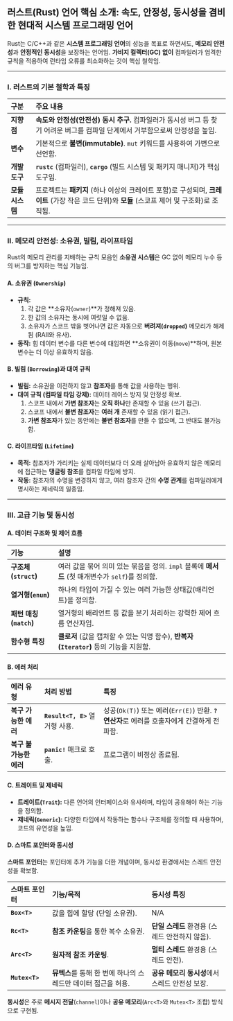 ## 러스트(Rust) 언어 핵심 소개: 속도, 안정성, 동시성을 겸비한 현대적 시스템 프로그래밍 언어

Rust는 C/C++과 같은 **시스템 프로그래밍 언어**의 성능을 목표로 하면서도, **메모리 안전성**과 **안정적인 동시성**을 보장하는 언어임. **가비지 컬렉터(GC) 없이** 컴파일러가 엄격한 규칙을 적용하여 런타임 오류를 최소화하는 것이 핵심 철학임.

---

### I. 러스트의 기본 철학과 특징

| 구분 | 주요 내용 |
| :--- | :--- |
| **지향점** | **속도와 안정성(안전성) 동시 추구.** 컴파일러가 동시성 버그 등 찾기 어려운 버그를 컴파일 단계에서 거부함으로써 안정성을 높임. |
| **변수** | 기본적으로 **불변(immutable)**. `mut` 키워드를 사용하여 가변으로 선언함. |
| **개발 도구** | **`rustc`** (컴파일러), **`cargo`** (빌드 시스템 및 패키지 매니저)가 핵심 도구임. |
| **모듈 시스템** | 프로젝트는 **패키지** (하나 이상의 크레이트 포함)로 구성되며, **크레이트** (가장 작은 코드 단위)와 **모듈** (스코프 제어 및 구조화)로 조직됨. |

---

### II. 메모리 안전성: 소유권, 빌림, 라이프타임

Rust의 메모리 관리를 지배하는 규칙 모음인 **소유권 시스템**은 GC 없이 메모리 누수 등의 버그를 방지하는 핵심 기능임.

#### A. 소유권 (`Ownership`)
* **규칙:**
    1.  각 값은 **소유자(`owner`)**가 정해져 있음.
    2.  한 값의 소유자는 동시에 여럿일 수 없음.
    3.  소유자가 스코프 밖을 벗어나면 값은 자동으로 **버려져(`dropped`)** 메모리가 해제됨 (RAII와 유사).
* **동작:** 힙 데이터 변수를 다른 변수에 대입하면 **소유권이 이동(`move`)**하며, 원본 변수는 더 이상 유효하지 않음.

#### B. 빌림 (`Borrowing`)과 대여 규칙
* **빌림:** 소유권을 이전하지 않고 **참조자**를 통해 값을 사용하는 행위.
* **대여 규칙 (컴파일 타임 강제):** 데이터 레이스 방지 및 안정성 확보.
    1.  스코프 내에서 **가변 참조자**는 **오직 하나**만 존재할 수 있음 (쓰기 접근).
    2.  스코프 내에서 **불변 참조자**는 **여러 개** 존재할 수 있음 (읽기 접근).
    3.  **가변 참조자**가 있는 동안에는 **불변 참조자**를 만들 수 없으며, 그 반대도 불가능함.

#### C. 라이프타임 (`Lifetime`)
* **목적:** 참조자가 가리키는 실제 데이터보다 더 오래 살아남아 유효하지 않은 메모리에 접근하는 **댕글링 참조**를 컴파일 타임에 방지.
* **작동:** 참조자의 수명을 변경하지 않고, 여러 참조자 간의 **수명 관계**를 컴파일러에게 명시하는 제네릭의 일종임.

---

### III. 고급 기능 및 동시성

#### A. 데이터 구조화 및 제어 흐름
| 기능 | 설명 |
| :--- | :--- |
| **구조체(`struct`)** | 여러 값을 묶어 의미 있는 묶음을 정의. `impl` 블록에 **메서드** (첫 매개변수가 `self`)를 정의함. |
| **열거형(`enum`)** | 하나의 타입이 가질 수 있는 여러 가능한 상태값(배리언트)을 정의함. |
| **패턴 매칭(`match`)** | 열거형의 배리언트 등 값을 분기 처리하는 강력한 제어 흐름 연산자임. |
| **함수형 특징** | **클로저** (값을 캡처할 수 있는 익명 함수), **반복자(`Iterator`)** 등의 기능을 지원함. |

#### B. 에러 처리
| 에러 유형 | 처리 방법 | 특징 |
| :--- | :--- | :--- |
| **복구 가능한 에러** | **`Result<T, E>`** 열거형 사용. | 성공(`Ok(T)`) 또는 에러(`Err(E)`) 반환. **`?` 연산자**로 에러를 호출자에게 간결하게 전파함. |
| **복구 불가능한 에러** | **`panic!`** 매크로 호출. | 프로그램이 비정상 종료됨. |

#### C. 트레이트 및 제네릭
* **트레이트(`Trait`):** 다른 언어의 인터페이스와 유사하며, 타입이 공유해야 하는 기능을 정의함.
* **제네릭(`Generic`):** 다양한 타입에서 작동하는 함수나 구조체를 정의할 때 사용하며, 코드의 유연성을 높임.

#### D. 스마트 포인터와 동시성
**스마트 포인터**는 포인터에 추가 기능을 더한 개념이며, 동시성 환경에서는 스레드 안전성을 확보함.

| 스마트 포인터 | 기능/목적 | 동시성 특징 |
| :--- | :--- | :--- |
| **`Box<T>`** | 값을 힙에 할당 (단일 소유권). | N/A |
| **`Rc<T>`** | **참조 카운팅**을 통한 복수 소유권. | **단일 스레드** 환경용 (스레드 안전하지 않음). |
| **`Arc<T>`** | **원자적 참조 카운팅**. | **멀티 스레드** 환경용 (스레드 안전). |
| **`Mutex<T>`** | **뮤텍스**를 통해 한 번에 하나의 스레드만 데이터 접근을 허용. | **공유 메모리 동시성**에서 스레드 안전성 보장. |

**동시성**은 주로 **메시지 전달**(`channel`)이나 **공유 메모리**(`Arc<T>`와 `Mutex<T>` 조합) 방식으로 구현됨.

